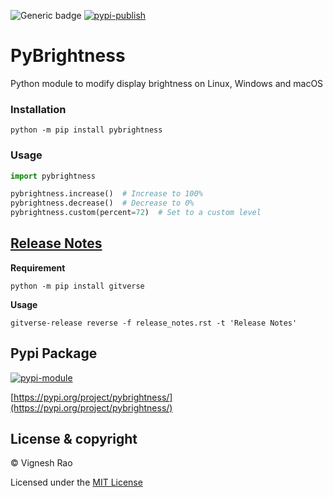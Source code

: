 ![Generic badge](https://img.shields.io/badge/Platform-Linux|MacOS|Windows-1f425f.svg)
[![pypi-publish](https://github.com/thevickypedia/pybrightness/actions/workflows/python-publish.yml/badge.svg)](https://github.com/thevickypedia/pybrightness/actions/workflows/python-publish.yml)

# PyBrightness
Python module to modify display brightness on Linux, Windows and macOS

### Installation
```shell
python -m pip install pybrightness
```

### Usage
```python
import pybrightness

pybrightness.increase()  # Increase to 100%
pybrightness.decrease()  # Decrease to 0%
pybrightness.custom(percent=72)  # Set to a custom level
```

## [Release Notes](https://github.com/thevickypedia/pybrightness/blob/main/release_notes.rst)
**Requirement**
```shell
python -m pip install gitverse
```

**Usage**
```shell
gitverse-release reverse -f release_notes.rst -t 'Release Notes'
```

## Pypi Package
[![pypi-module](https://img.shields.io/badge/Software%20Repository-pypi-1f425f.svg)](https://packaging.python.org/tutorials/packaging-projects/)

[https://pypi.org/project/pybrightness/](https://pypi.org/project/pybrightness/)

## License & copyright

&copy; Vignesh Rao

Licensed under the [MIT License](https://github.com/thevickypedia/pybrightness/blob/main/LICENSE)
